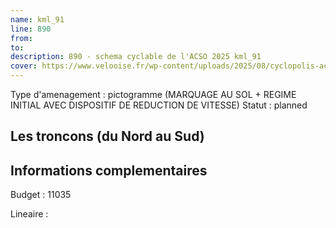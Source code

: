 ```yaml
---
name: kml_91 
line: 890
from: 
to:  
description: 890 - schema cyclable de l'ACSO 2025 kml_91 
cover: https://www.velooise.fr/wp-content/uploads/2025/08/cyclopolis-acso-890.jpg
---
```

Type d'amenagement : pictogramme (MARQUAGE AU SOL + REGIME INITIAL AVEC DISPOSITIF DE REDUCTION DE VITESSE)
Statut : planned
## Les troncons (du Nord au Sud)

## Informations complementaires

Budget  : 11035 

Lineaire :

